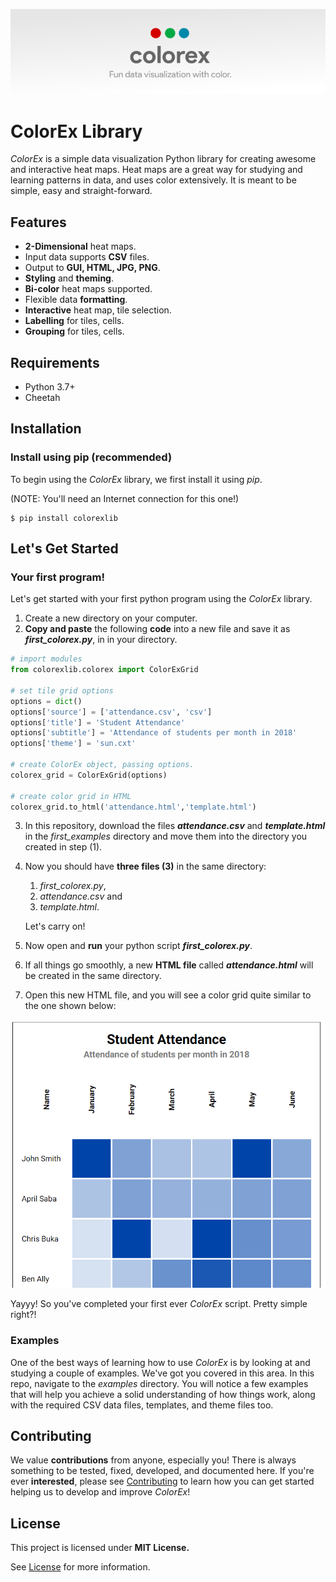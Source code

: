 ![ColorEx](res/header.png)
# ColorEx Library

*ColorEx* is a simple data visualization Python library for creating awesome and interactive heat maps. Heat maps are a great way for studying and learning patterns in data, and uses color extensively. It is meant to be simple, easy and straight-forward. 

## Features

- **2-Dimensional** heat maps.
- Input data supports **CSV** files.
- Output to **GUI, HTML, JPG, PNG**.
- **Styling** and **theming**.
- **Bi-color** heat maps supported.
- Flexible data **formatting**.
- **Interactive** heat map, tile selection.
- **Labelling** for tiles, cells.
- **Grouping** for tiles, cells.




## Requirements

- Python 3.7+
- Cheetah



## Installation

### Install using pip (recommended)

To begin using the *ColorEx* library, we first install it using *pip*.

(NOTE: You'll need an Internet connection for this one!)

```shell
$ pip install colorexlib
```



## Let's Get Started

### Your first program!

Let's get started with your first python program using the *ColorEx* library.

1. Create a new directory on your computer.
2. **Copy and paste** the following **code** into a new file and save it as ***first_colorex.py***, in in your directory.

```python
# import modules 
from colorexlib.colorex import ColorExGrid

# set tile grid options
options = dict()
options['source'] = ['attendance.csv', 'csv']
options['title'] = 'Student Attendance'
options['subtitle'] = 'Attendance of students per month in 2018'
options['theme'] = 'sun.cxt'

# create ColorEx object, passing options.
colorex_grid = ColorExGrid(options)

# create color grid in HTML
colorex_grid.to_html('attendance.html','template.html')
```



3. In this repository, download the files ***attendance.csv*** and ***template.html*** in the *first_examples* directory and move them into the directory you created in step (1).

4. Now you should have **three files (3)** in the same directory: 

   1. *first_colorex.py*, 
   2. *attendance.csv* and 
   3. *template.html*. 

   Let's carry on!

5. Now open and **run** your python script ***first_colorex.py***.

6. If all things go smoothly, a new **HTML file** called ***attendance.html*** will be created in the same directory.
7. Open this new HTML file, and you will see a color grid quite similar to the one shown below: 

![Sample Output](res/sample_output.png)



Yayyy! So you've completed your first ever *ColorEx* script. Pretty simple right?!



### Examples

One of the best ways of learning how to use *ColorEx* is by looking at and studying a couple of examples. We've got you covered in this area. In this repo, navigate to the *examples* directory. You will notice a few examples that will help you achieve a solid understanding of how things work, along with the required CSV data files, templates, and theme files too. 



## Contributing

We value **contributions** from anyone, especially you! There is always something to be tested, fixed, developed, and documented here. If you're ever **interested**, please see [Contributing](CONTRIBUTING.md) to learn how you can get started helping us to develop and improve *ColorEx*!



## License

This project is licensed under **MIT License.** 

See [License](LICENSE.md) for more information.
